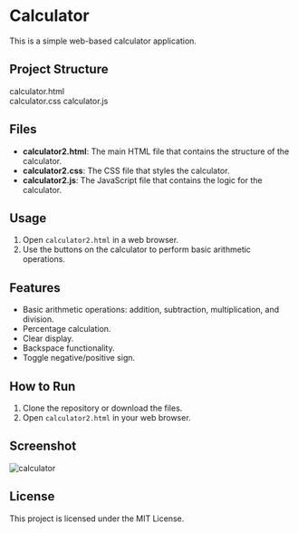 # Calculator

This is a simple web-based calculator application.

## Project Structure

calculator.html        
calculator.css
calculator.js

## Files

- **calculator2.html**: The main HTML file that contains the structure of the calculator.
- **calculator2.css**: The CSS file that styles the calculator.
- **calculator2.js**: The JavaScript file that contains the logic for the calculator.

## Usage

1. Open `calculator2.html` in a web browser.
2. Use the buttons on the calculator to perform basic arithmetic operations.

## Features

- Basic arithmetic operations: addition, subtraction, multiplication, and division.
- Percentage calculation.
- Clear display.
- Backspace functionality.
- Toggle negative/positive sign.

## How to Run

1. Clone the repository or download the files.
2. Open `calculator2.html` in your web browser.

## Screenshot

![calculator](https://github.com/user-attachments/assets/7e3b72b0-a849-4d56-a2b5-30e728d8ec5c)

## License

This project is licensed under the MIT License.
